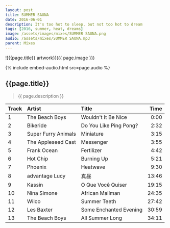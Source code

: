 ```yaml
---
layout: post
title: SUMMER SAUNA
date: 2016-06-01
description: It's too hot to sleep, but not too hot to dream
tags: [2016, summer, heat, dreams]
image: /assets/images/mixes/SUMMER SAUNA.png
audio: /assets/mixes/SUMMER SAUNA.mp3
parent: Mixes
---
```


![{{page.title}} artwork}]({{ page.image }})

{% include embed-audio.html src=page.audio %}

## {{page.title}}
>{{ page.description }}

| Track | Artist                   | Title                     | Time  |
|:------|:-------------------------|:--------------------------|------:|
| 1     | The Beach Boys           | Wouldn't It Be Nice       | 0:00  |
| 2     | Bikeride                 | Do You Like Ping Pong?    | 2:32  |
| 3     | Super Furry Animals      | Miniature                 | 3:15  |
| 4     | The Appleseed Cast       | Messenger                 | 3:55  |
| 5     | Frank Ocean              | Fertilizer                | 4:42  |
| 6     | Hot Chip                 | Burning Up                | 5:21  |
| 7     | Phoenix                  | Heatwave                  | 9:30  |
| 8     | advantage Lucy           | 真昼                      | 13:46 |
| 9     | Kassin                   | O Que Você Quiser         | 19:15 |
| 10    | Nina Simone              | African Mailman           | 24:35 |
| 11    | Wilco                    | Summer Teeth              | 27:42 |
| 12    | Les Baxter               | Some Enchanted Evening    | 30:59 |
| 13    | The Beach Boys           | All Summer Long           | 34:11 |

